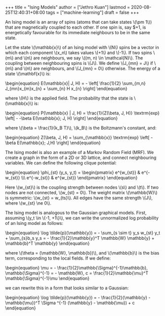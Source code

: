 +++
title = "Ising Models"
author = ["Jethro Kuan"]
lastmod = 2020-08-25T12:40:31+08:00
tags = ["machine-learning"]
draft = false
+++

An Ising model is an array of spins (atoms that can take states \\(\pm
1\\)) that are magnetically coupled to each other. If one spin is, say
\$+1, is energetically favourable for its immediate neighbours to be in
the same state.

Let the state \\(\mathbb{x}\\) of an Ising model with \\(N\\) spins be a
vector in which each component \\(x_n\\) takes values \\(+1\\) and \\(-1\\). If
two spins \\(m\\) and \\(n\\) are neighbours, we say \\((m, n) \in \mathcal{N}\\).
The coupling between neighbouring spins is \\(J\\). We define \\(J\_{mn} = J\\)
if \\(m\\) and \\(n\\) are neighbours, and \\(J\_{mn} = 0\\) otherwise. The energy
of a state \\(\mathbf{x}\\) is:

\begin{equation}
E(\mathbb{x}| J, H) = - \left[ \frac{1}{2} \sum\_{m,n}
J\_{mn}x\_{m}x\_{n} + \sum\_{n} H x\_{n} \right]
\end{equation}

where \\(H\\) is the applied field. The probability that the state is
\\(\mathbb{x}\\) is:

\begin{equation}
P(\mathbb{x} | J, H) = \frac{1}{Z(\beta, J, H)} \textrm{exp} \left[ -
-\beta E(\mathbb{x}; J, H) \right]
\end{equation}

where \\(\beta = \frac{1}{k_B T}\\), \\(k_B\\) is the Boltzmann's constant,
and:

\begin{equation}
Z(\beta, J, H) = \sum\_{\mathbb{x}} \textrm{exp} \left[ - \beta
E(\mathbb{x}; J,H) \right]
\end{equation}

The Ising model is also an example of a Markov Random Field (MRF). We
create a graph in the form of a 2D or 3D lattice, and connect
neighbouring variables. We can define the following clique potential:

\begin{equation}
\phi\_{st} (y_s, y_t) = \begin{pmatrix}
e^{w\_{st}} & e^{-w\_{st}} \\\\\\
e^{-w\_{st}} & e^{w\_{st}}
\end{pmatrix}
\end{equation}

Here \\(w\_{st}\\) is the coupling strength between nodes \\(s\\) and \\(t\\). If
two nodes are not connected, \\(w\_{st} = 0\\). The weight matrix
\\(\mathbb{W}\\) is symmetric: \\(w\_{st} = w\_{ts}\\). All edges have the same
strength \\(J\\), where \\(w\_{st} \ne 0\\).

The Ising model is analogous to the Gaussian graphical models. First,
assuming \\(y_t \in \\{-1, +1\\}\\), we can write the unnormalized log
probability of an Ising model as follows:

\begin{equation}
\log \tilde{p}(\mathbb{y}) = - \sum\_{s \sim t} y_s w\_{st} y_t +
\sum\_{s}b_s y_s = -
\frac{1}{2}\mathbb{y}^T \mathbb{W} \mathbb{y} + \mathbb{b}^T \mathbb{y}
\end{equation}

where \\(\theta = (\mathbb{W}, \mathbb{b})\\), and \\(\mathbb{b}\\) is the
bias term, corresponding to the local fields. If we define:

\begin{equation}
\mu = - \frac{1}{2}\mathbb{\Sigma}^{-1}\mathbb{b},
\mathbb{\Sigma}^{-1} = - \mathbb{W}, c = \frac{1}{2}\mathbb{\mu}^T \mathbb{\Sigma}^{-1}\mu
\end{equation}

we can rewrite this in a form that looks similar to a Gaussian:

\begin{equation}
\log \tilde{p}(\mathbb{y}) = - \frac{1}{2}(\mathbb{y} -
\mathbb{\mu})^T \Sigma ^{-1} (\mathbb{y} - \mathbb{\mu}) + c
\end{equation}
